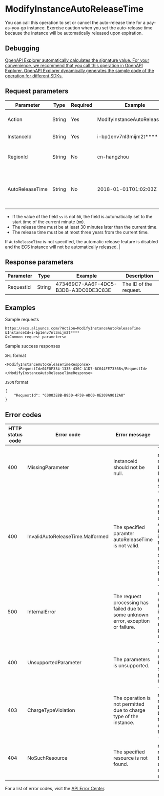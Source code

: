 # ModifyInstanceAutoReleaseTime

You can call this operation to set or cancel the auto-release time for a pay-as-you-go instance. Exercise caution when you set the auto-release time because the instance will be automatically released upon expiration.

## Debugging

[OpenAPI Explorer automatically calculates the signature value. For your convenience, we recommend that you call this operation in OpenAPI Explorer. OpenAPI Explorer dynamically generates the sample code of the operation for different SDKs.](https://api.aliyun.com/#product=Ecs&api=ModifyInstanceAutoReleaseTime&type=RPC&version=2014-05-26)

## Request parameters

|Parameter|Type|Required|Example|Description|
|---------|----|--------|-------|-----------|
|Action|String|Yes|ModifyInstanceAutoReleaseTime|The operation that you want to perform. Set the value to ModifyInstanceAutoReleaseTime. |
|InstanceId|String|Yes|i-bp1env7nl3mijm2t\*\*\*\*|The ID of the ECS instance to be automatically released. |
|RegionId|String|No|cn-hangzhou|The region ID of the instance. You can call the [DescribeRegions](~~25609~~) operation to query the most recent region list. |
|AutoReleaseTime|String|No|2018-01-01T01:02:03Z|The time scheduled for the instance to be automatically released. Specify the time in the [ISO 8601](~~25696~~) standard in the yyyy-MM-ddTHH:mm:ssZ format. The time must be in UTC.

-   If the value of the field `ss` is not `00`, the field is automatically set to the start time of the current minute \(`mm`\).
-   The release time must be at least 30 minutes later than the current time.
-   The release time must be at most three years from the current time.

If `AutoReleaseTime` is not specified, the automatic release feature is disabled and the ECS instance will not be automatically released. |

## Response parameters

|Parameter|Type|Example|Description|
|---------|----|-------|-----------|
|RequestId|String|473469C7-AA6F-4DC5-B3DB-A3DC0DE3C83E|The ID of the request. |

## Examples

Sample requests

```
https://ecs.aliyuncs.com/?Action=ModifyInstanceAutoReleaseTime
&InstanceId=i-bp1env7nl3mijm2t****
&<Common request parameters>
```

Sample success responses

`XML` format

```
<ModifyInstanceAutoReleaseTimeResponse>
      <RequestId>04F0F334-1335-436C-A1D7-6C044FE73368</RequestId>
</ModifyInstanceAutoReleaseTimeResponse>
```

`JSON` format

```
{ 
    "RequestId": "C0003E8B-B930-4F59-ADC0-0E209A9012A8"
}
```

## Error codes

|HTTP status code|Error code|Error message|Description|
|----------------|----------|-------------|-----------|
|400|MissingParameter|InstanceId should not be null.|The error message returned because the InstanceId parameter is not specified.|
|400|InvalidAutoReleaseTime.Malformed|The specified paramter autoReleaseTime is not valid.|The error message returned because the specified AutoReleaseTime parameter is invalid. Specify the time in the ISO 8601 standard in the yyyy-MM-ddTHH:mm:ssZ format. The time must be in UTC.|
|500|InternalError|The request processing has failed due to some unknown error, exception or failure.|The error message returned because an internal error has occurred. Try again later. If the problem persists, submit a ticket.|
|400|UnsupportedParameter|The parameters is unsupported.|The error message returned because a specified parameter is invalid.|
|403|ChargeTypeViolation|The operation is not permitted due to charge type of the instance.|The error message returned because the billing method of the instance does not support this operation.|
|404|NoSuchResource|The specified resource is not found.|The error message returned because the specified resource does not exist.|

For a list of error codes, visit the [API Error Center](https://error-center.alibabacloud.com/status/product/Ecs).

